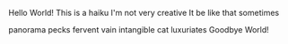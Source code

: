 Hello World!
This is a haiku
I'm not very creative
It be like that sometimes



panorama pecks
fervent vain intangible
cat luxuriates
Goodbye World!
